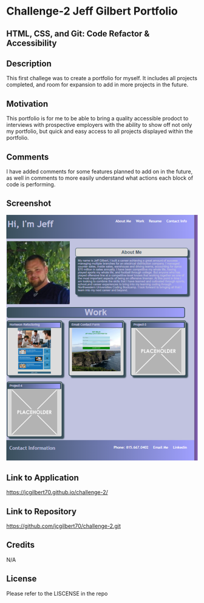 # Challenge-2 Jeff Gilbert Portfolio 
## HTML, CSS, and Git: Code Refactor & Accessibility

## Description

This first challege was to create a portfolio for myself. It includes all projects completed, and room for expansion to add in more projects in the future.

## Motivation

This portfolio is for me to be able to bring a quality accessible prodoct to interviews with prospective employers with the ability to show off not only my portfolio, but quick and easy access to all projects displayed within the portfolio.

## Comments

I have added comments for some features planned to add on in the future, as well in comments to more easily understand what actions each block of code is performing.

## Screenshot

<img src="assets/img/screenshot.png">

## Link to Application

https://jcgilbert70.github.io/challenge-2/

## Link to Repository

https://github.com/jcgilbert70/challenge-2.git

## Credits

N/A

## License

Please refer to the LISCENSE in the repo